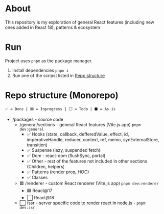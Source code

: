 # About

This repository is my exploration of general React features (including new ones added in React 18), patterns & ecosystem

# Run

Project uses `pnpm` as the package manager.

1. Install dependencies `pnpm i`
2. Run one of the scripst listed in [Repo structure](#repo-structure-monorepo)

# Repo structure (Monorepo)

```
✅ = Done | 🟦 = Inprogress | ⬜ = Todo | ⬛ = As is
```

- /packages - source code
  - /general/sections - general React features (Vite.js app) `pnpm dev:general`
    - ✅ Hooks (state, callback, defferedValue, effect, id, imperativeHandle, reducer, context, ref, memo, synExternalStore, transition)
    - ✅ Suspense (lazy, suspended fetch)
    - ✅ Dom - react-dom (flushSync, portal)
    - ✅ Other - rest of the features not included in other sections (Children, helpers)
    - ✅ Patterns (render prop, HOC)
    - ✅ Classes
  - 🟦 /renderer - custom React renderer (Vite.js app) `pnpm dev:renderer`
    - 🟦 React@17
    - ⬜ React@18
  - ⬜ /ssr - server specific code to render react in node.js - `pnpm dev:ssr`
